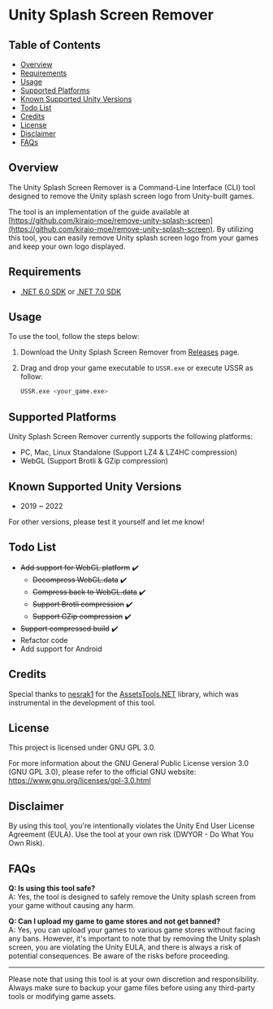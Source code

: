 # Unity Splash Screen Remover

## Table of Contents

- [Overview](#overview)
- [Requirements](#requirements)
- [Usage](#usage)
- [Supported Platforms](#supported-platforms)
- [Known Supported Unity Versions](#known-supported-unity-versions)
- [Todo List](#todo-list)
- [Credits](#credits)
- [License](#license)
- [Disclaimer](#disclaimer)
- [FAQs](#faqs)

## Overview

The Unity Splash Screen Remover is a Command-Line Interface (CLI) tool designed to remove the Unity splash screen logo from Unity-built games.

The tool is an implementation of the guide available at [https://github.com/kiraio-moe/remove-unity-splash-screen](https://github.com/kiraio-moe/remove-unity-splash-screen). By utilizing this tool, you can easily remove Unity splash screen logo from your games and keep your own logo displayed.

## Requirements

- [.NET 6.0 SDK](https://dotnet.microsoft.com/download/dotnet/6.0 ".NET 6.0 SDK") or [.NET 7.0 SDK](https://dotnet.microsoft.com/download/dotnet/7.0 ".NET 7.0 SDK")

## Usage

To use the tool, follow the steps below:

1. Download the Unity Splash Screen Remover from [Releases](https://github.com/kiraio-moe/USSR/releases) page.
2. Drag and drop your game executable to `USSR.exe` or execute USSR as follow:

    ```bash
    USSR.exe <your_game.exe>
    ```

## Supported Platforms

Unity Splash Screen Remover currently supports the following platforms:

- PC, Mac, Linux Standalone (Support LZ4 & LZ4HC compression)
- WebGL (Support Brotli & GZip compression)

## Known Supported Unity Versions

- 2019 ~ 2022

For other versions, please test it yourself and let me know!

## Todo List

- ~~Add support for WebGL platform~~ ✔️
  - ~~Decompress WebGL.data~~ ✔️
  - ~~Compress back to WebGL.data~~ ✔️
  - ~~Support Brotli compression~~ ✔️
  - ~~Support GZip compression~~ ✔️
- ~~Support compressed build~~ ✔️
- Refactor code
- Add support for Android

## Credits

Special thanks to [nesrak1](https://github.com/nesrak1) for the [AssetsTools.NET](https://github.com/nesrak1/AssetsTools.NET "AssetsTools.NET") library, which was instrumental in the development of this tool.

## License

This project is licensed under GNU GPL 3.0.

For more information about the GNU General Public License version 3.0 (GNU GPL 3.0), please refer to the official GNU website: <https://www.gnu.org/licenses/gpl-3.0.html>

## Disclaimer

By using this tool, you're intentionally violates the Unity End User License Agreement (EULA). Use the tool at your own risk (DWYOR - Do What You Own Risk).

## FAQs

**Q: Is using this tool safe?**  
A: Yes, the tool is designed to safely remove the Unity splash screen from your game without causing any harm.

**Q: Can I upload my game to game stores and not get banned?**  
A: Yes, you can upload your games to various game stores without facing any bans. However, it's important to note that by removing the Unity splash screen, you are violating the Unity EULA, and there is always a risk of potential consequences. Be aware of the risks before proceeding.

---

Please note that using this tool is at your own discretion and responsibility. Always make sure to backup your game files before using any third-party tools or modifying game assets.
